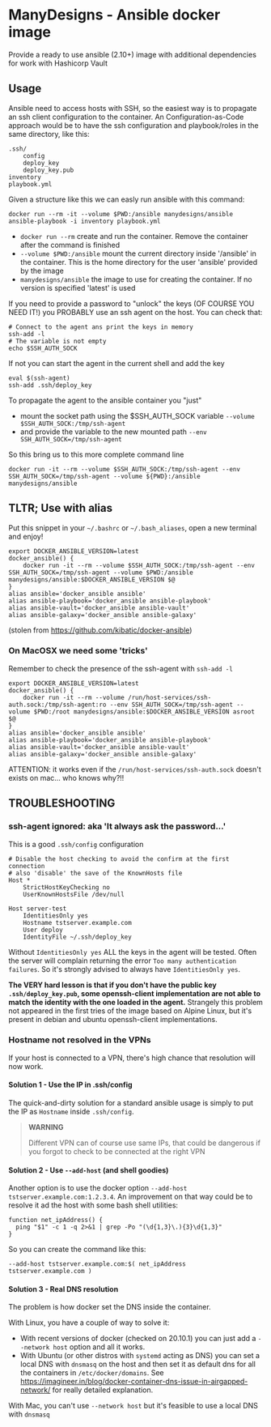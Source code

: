 # ManyDesigns - Ansible docker image
Provide a ready to use ansible (2.10+) image with additional dependencies for work with Hashicorp Vault 

## Usage
Ansible need to access hosts with SSH, so the easiest way is to propagate an ssh client configuration to the container.
An Configuration-as-Code approach would be to have the ssh configuration and playbook/roles in the same directory,
like this:
```
.ssh/
    config
    deploy_key
    deploy_key.pub
inventory
playbook.yml
```
Given a structure like this we can easly run ansible with this command:
```shell
docker run --rm -it --volume $PWD:/ansible manydesigns/ansible ansible-playbook -i inventory playbook.yml
```

- `docker run --rm` create and run the container. Remove the container after the command is finished
- `--volume $PWD:/ansible` mount the current directory inside '/ansible' in the container. This is the home directory for the user 'ansible' provided by the image
- `manydesigns/ansible` the image to use for creating the container. If no version is specified 'latest' is used

If you need to provide a password to "unlock" the keys (OF COURSE YOU NEED IT!) you PROBABLY use an ssh agent on the host.
You can check that:
```shell
# Connect to the agent ans print the keys in memory
ssh-add -l
# The variable is not empty
echo $SSH_AUTH_SOCK
```
If not you can start the agent in the current shell and add the key
```shell
eval $(ssh-agent)
ssh-add .ssh/deploy_key
```

To propagate the agent to the ansible container you "just" 
- mount the socket path using the $SSH_AUTH_SOCK variable `--volume $SSH_AUTH_SOCK:/tmp/ssh-agent` 
- and provide the variable to the new mounted path `--env SSH_AUTH_SOCK=/tmp/ssh-agent`

So this bring us to this more complete command line 
```
docker run -it --rm --volume $SSH_AUTH_SOCK:/tmp/ssh-agent --env SSH_AUTH_SOCK=/tmp/ssh-agent --volume ${PWD}:/ansible manydesigns/ansible
```



## TLTR; Use with alias

Put this snippet in your `~/.bashrc` or `~/.bash_aliases`, open a new terminal and enjoy! 
```shell
export DOCKER_ANSIBLE_VERSION=latest
docker_ansible() {
	docker run -it --rm --volume $SSH_AUTH_SOCK:/tmp/ssh-agent --env SSH_AUTH_SOCK=/tmp/ssh-agent --volume $PWD:/ansible manydesigns/ansible:$DOCKER_ANSIBLE_VERSION $@
}
alias ansible='docker_ansible ansible'
alias ansible-playbook='docker_ansible ansible-playbook'
alias ansible-vault='docker_ansible ansible-vault'
alias ansible-galaxy='docker_ansible ansible-galaxy'
```
(stolen from https://github.com/kibatic/docker-ansible)

### On MacOSX we need some 'tricks'
Remember to check the presence of the ssh-agent with `ssh-add -l`
```shell
export DOCKER_ANSIBLE_VERSION=latest
docker_ansible() {
	docker run -it --rm --volume /run/host-services/ssh-auth.sock:/tmp/ssh-agent:ro --env SSH_AUTH_SOCK=/tmp/ssh-agent --volume $PWD:/root manydesigns/ansible:$DOCKER_ANSIBLE_VERSION asroot $@
}
alias ansible='docker_ansible ansible'
alias ansible-playbook='docker_ansible ansible-playbook'
alias ansible-vault='docker_ansible ansible-vault'
alias ansible-galaxy='docker_ansible ansible-galaxy'
```

ATTENTION: it works even if the `/run/host-services/ssh-auth.sock` doesn't exists on mac... who knows why?!!


## TROUBLESHOOTING 

### ssh-agent ignored: aka 'It always ask the password...'

This is a good `.ssh/config` configuration
```
# Disable the host checking to avoid the confirm at the first connection
# also 'disable' the save of the KnownHosts file 
Host *
	StrictHostKeyChecking no
	UserKnownHostsFile /dev/null

Host server-test
	IdentitiesOnly yes
	Hostname tstserver.example.com
	User deploy
	IdentityFile ~/.ssh/deploy_key
```

Without `IdentitiesOnly yes` ALL the keys in the agent will be tested. Often the server will complain returning the error
`Too many authentication failures`. So it's strongly advised to always have `IdentitiesOnly yes`.

**The VERY hard lesson is that if you don't have the public key `.ssh/deploy_key.pub`, some openssh-client implementation
are not able to match the identity with the one loaded in the agent.**
Strangely this problem not appeared in the first tries of the image based on Alpine Linux, but it's present in
debian and ubuntu openssh-client implementations.


### Hostname not resolved in the VPNs

If your host is connected to a VPN, there's high chance that resolution will now work.

#### Solution 1 - Use the IP in .ssh/config
The quick-and-dirty solution for a standard ansible usage is simply to put the IP as `Hostname` inside `.ssh/config`.

>**WARNING**
>
>Different VPN can of course use same IPs, that could be dangerous if you forgot to check to be connected at the right VPN


#### Solution 2 - Use `--add-host` (and shell goodies)
Another option is to use the docker option `--add-host tstserver.example.com:1.2.3.4`. 
An improvement on that way could be to resolve it ad the host with some bash shell utilities:

```shell
function net_ipAddress() {
  ping "$1" -c 1 -q 2>&1 | grep -Po "(\d{1,3}\.){3}\d{1,3}"
}
```

So you can create the command like this:
```shell
--add-host tstserver.example.com:$( net_ipAddress tstserver.example.com )
```

#### Solution 3 - Real DNS resolution

The problem is how docker set the DNS inside the container. 

With Linux, you have a couple of way to solve it: 
- With recent versions of docker (checked on 20.10.1) you can just add a `--network host` option and all it works.
- With Ubuntu (or other distros with `systemd` acting as DNS) you can set a local DNS with `dnsmasq` on the host 
  and then set it as default dns for all the containers in `/etc/docker/domains`. 
  See https://imagineer.in/blog/docker-container-dns-issue-in-airgapped-network/
  for really detailed explanation. 

With Mac, you can't use `--network host` but it's feasible to use a local DNS with `dnsmasq`
